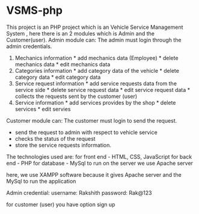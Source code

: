 # VSMS-php
This project is an PHP project which is an Vehicle Service Management System , here there is an 2 modules which is Admin and the Customer(user).
Admin module can: 
  The admin must login through the admin credentials.
  1. Mechanics information
    * add mechanics data (Employee)
    * delete mechanics data
    * edit mechanics data
  2. Categories information
    * add category data of the vehicle
    * delete category data
    * edit category data
  3. Service request information
    * add service requests data from the service side
    * delete service request data
    * edit service request data
    * collects the requests sent by the customer (user)
  4. Service information
    * add services provides by the shop
    * delete services
    * edit servies
    
Customer module can:
  The customer must login to send the request.
  * send the request to admin with respect to vehicle service
  * checks the status of the request
  * store the service requests information.

The technologies used are:
  for front end - HTML, CSS, JavaScript
  for back end - PHP
  for database - MySql
  to run on the server we use Apache server

  here, we use XAMPP software because it gives Apache server and the MySql to run the application

  Admin credential:
    username: Rakshith
    password: Rak@123

  for customer (user) you have option sign up
